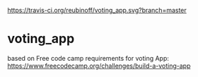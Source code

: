 https://travis-ci.org/reubinoff/voting_app.svg?branch=master
# voting_app
based on Free code camp requirements for voting App: https://www.freecodecamp.org/challenges/build-a-voting-app
